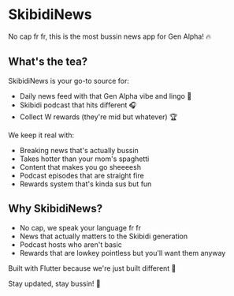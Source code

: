 # SkibidiNews

No cap fr fr, this is the most bussin news app for Gen Alpha! 🔥

## What's the tea? 

SkibidiNews is your go-to source for:

- Daily news feed with that Gen Alpha vibe and lingo 💯
- Skibidi podcast that hits different 🎧
- Collect W rewards (they're mid but whatever) 🏆

We keep it real with:
- Breaking news that's actually bussin
- Takes hotter than your mom's spaghetti
- Content that makes you go sheeeesh
- Podcast episodes that are straight fire
- Rewards system that's kinda sus but fun

## Why SkibidiNews?

- No cap, we speak your language fr fr
- News that actually matters to the Skibidi generation
- Podcast hosts who aren't basic
- Rewards that are lowkey pointless but you'll want them anyway

Built with Flutter because we're just built different 😤

Stay updated, stay bussin! 🚀
